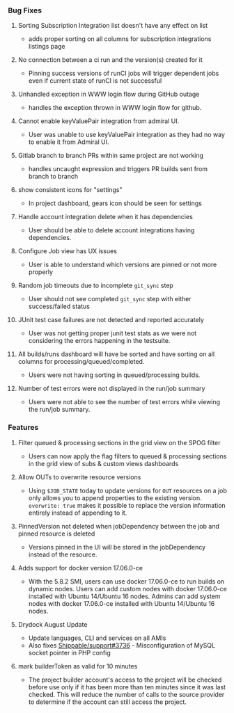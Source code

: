 ### Bug Fixes
1. Sorting Subscription Integration list doesn't have any effect on list
    - adds proper sorting on all columns for subscription integrations listings page

2. No connection between a ci run and the version(s) created for it
    - Pinning success versions of runCI jobs will trigger dependent jobs even if current state of runCI is not successful

3. Unhandled exception in WWW login flow during GitHub outage
    - handles the exception thrown in WWW login flow for github.

4. Cannot enable keyValuePair integration from admiral UI.
    - User was unable to use keyValuePair integration as they had no way to enable it from Admiral UI.

5. Gitlab branch to branch PRs within same project are not working
    - handles uncaught expression and triggers PR builds sent from branch to branch

6. show consistent icons for "settings"
    - In project dashboard, gears icon should be seen for settings

7. Handle account integration delete when it has dependencies
     - User should be able to delete account integrations having dependencies.

8. Configure Job view has UX issues
     - User is able to understand which versions are pinned or not more properly

9. Random job timeouts due to incomplete `git_sync` step
     - User should not see completed `git_sync` step with either success/failed status

10. JUnit test case failures are not detected and reported accurately
     - User was not getting proper junit test stats as we were not considering the errors happening in the testsuite.

11. All builds/runs dashboard will have be sorted and have sorting on all columns for processing/queued/completed.
    - Users were not having sorting in queued/processing builds.

12. Number of test errors were not displayed in the run/job summary
    - Users were not able to see the number of test errors while viewing the run/job summary.

### Features
1. Filter queued & processing sections in the grid view on the SPOG filter
    - Users can now apply the flag filters to queued & processing sections in the grid view of subs & custom views dashboards

1. Allow OUTs to overwrite resource versions
    - Using `$JOB_STATE` today to update versions for `OUT` resources on a job only allows you to append properties to the existing version. `overwrite: true` makes it possible to replace the version information entirely instead of appending to it.

1. PinnedVersion not deleted when jobDependency between the job and pinned resource is deleted
    - Versions pinned in the UI will be stored in the jobDependency instead of the resource.

1. Adds support for docker version 17.06.0-ce
    - With the 5.8.2 SMI, users can use docker 17.06.0-ce to run builds on dynamic nodes. Users can add custom nodes with docker 17.06.0-ce installed with Ubuntu 14/Ubuntu 16 nodes. Admins can add system nodes with docker 17.06.0-ce installed with Ubuntu 14/Ubuntu 16 nodes.

1. Drydock August Update
    - Update languages, CLI and services on all AMIs
    - Also fixes [Shippable/support#3736](https://github.com/Shippable/support/issues/3736) - Misconfiguration of MySQL socket pointer in PHP config

1. mark builderToken as valid for 10 minutes
    - The project builder account's access to the project will be checked before use only if it has been more than ten minutes since it was last checked. This will reduce the number of calls to the source provider to determine if the account can still access the project.
